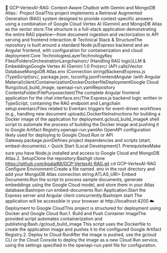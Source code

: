 🤖 GCP-VertexAI-RAG: Context-Aware Chatbot with Gemini and MongoDB Atlas💡 Project GoalThis project implements a Retrieval Augmented Generation (RAG) system designed to provide context-specific answers using a combination of Google Cloud Vertex AI (Gemini) and MongoDB Atlas as the vector store.The structure is a full-stack application demonstrating the entire RAG pipeline—from document ingestion and vectorization to API serving and frontend interaction.⚙️ Technical Stack & StructureThe repository is built around a standard Node.js/Express backend and an Angular frontend, with configuration for containerization and cloud deployment.Core TechnologiesLayerTechnologyKey Files/FoldersOrchestrationLangchainsrc/ (Handling RAG logic)LLM & EmbeddingsGoogle Vertex AI (Gemini 1.0 Pro)src/ (API calls)Vector DatabaseMongoDB Atlas.env (Connection string)BackendExpress.js (TypeScript)src/, package.json, tsconfig.jsonFrontendAngular (with Angular Material)client/ContainerizationDockerDockerfileDeploymentGoogle Cloud Rungcloud_build_image, openapi-run.yamlRepository ContentsFolder/FilePurposeclient/The complete Angular frontend application for the chat interface.src/The Express.js backend logic written in TypeScript, containing the RAG endpoint and Langchain setup.eventarc/Files related to Eventarc triggers for event-driven workflows (e.g., handling new document uploads).DockerfileInstructions for building a Docker image of the application for deployment.gcloud_build_imageA shell script to automate the process of building the Docker image and pushing it to Google Artifact Registry.openapi-run.yamlAn OpenAPI configuration likely used for deploying to Google Cloud Run or API Gateway.package.jsonDefines project dependencies and scripts (start, embed-documents).⚡ Quick Start (Local Development)1. PrerequisitesMake sure you have Node.js installed and access to Google Cloud and MongoDB Atlas.2. SetupClone the repository:Bashgit clone https://github.com/kgalal88/GCP-VertexAI-RAG.git
cd GCP-VertexAI-RAG
Configure Environment:Create a file named .env in the root directory and add your MongoDB Atlas connection string:ATLAS_URI=<your-mongodb-atlas-connection-string>
Embed Documents:Run the script to process sample documents, generate embeddings using the Google Cloud model, and store them in your Atlas database:Bashnpm run embed-documents
Run Application:Start the Express server and Angular client concurrently:Bashnpm start
The application will be accessible in your browser at http://localhost:4200.☁️ Deployment to Google CloudThis project is structured for deployment using Docker and Google Cloud Run.1. Build and Push Container ImageThe provided script automates containerization and publishing:Bash./gcloud_build_image
This script uses the Dockerfile to create the application image and pushes it to the configured Google Artifact Registry.2. Deploy to Cloud RunAfter the image is pushed, use the gcloud CLI or the Cloud Console to deploy the image as a new Cloud Run service, using the settings specified in the openapi-run.yaml file for configuration.
